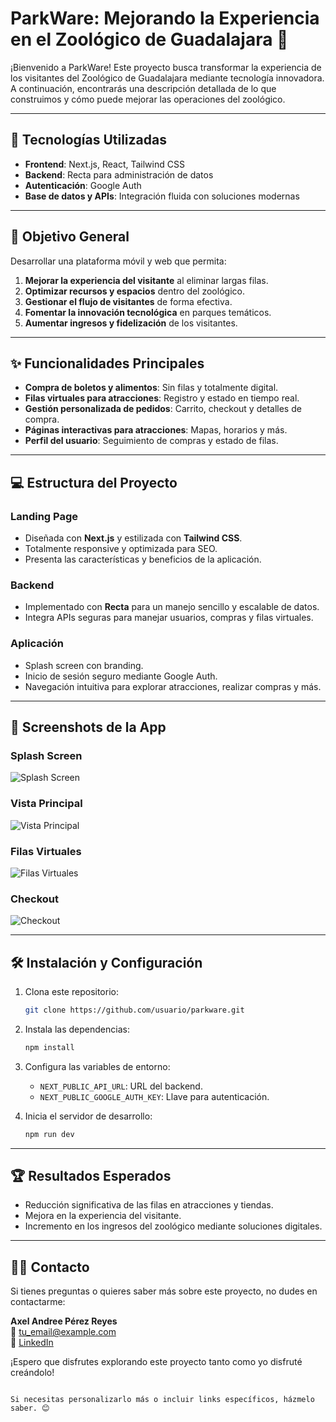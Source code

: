 # ParkWare: Mejorando la Experiencia en el Zoológico de Guadalajara 🐾

¡Bienvenido a ParkWare! Este proyecto busca transformar la experiencia de los visitantes del Zoológico de Guadalajara mediante tecnología innovadora. A continuación, encontrarás una descripción detallada de lo que construimos y cómo puede mejorar las operaciones del zoológico.

---

## 🚀 Tecnologías Utilizadas

- **Frontend**: Next.js, React, Tailwind CSS
- **Backend**: Recta para administración de datos
- **Autenticación**: Google Auth
- **Base de datos y APIs**: Integración fluida con soluciones modernas

---

## 🎯 Objetivo General

Desarrollar una plataforma móvil y web que permita:

1. **Mejorar la experiencia del visitante** al eliminar largas filas.
2. **Optimizar recursos y espacios** dentro del zoológico.
3. **Gestionar el flujo de visitantes** de forma efectiva.
4. **Fomentar la innovación tecnológica** en parques temáticos.
5. **Aumentar ingresos y fidelización** de los visitantes.

---

## ✨ Funcionalidades Principales

- **Compra de boletos y alimentos**: Sin filas y totalmente digital.
- **Filas virtuales para atracciones**: Registro y estado en tiempo real.
- **Gestión personalizada de pedidos**: Carrito, checkout y detalles de compra.
- **Páginas interactivas para atracciones**: Mapas, horarios y más.
- **Perfil del usuario**: Seguimiento de compras y estado de filas.

---

## 💻 Estructura del Proyecto

### **Landing Page**
- Diseñada con **Next.js** y estilizada con **Tailwind CSS**.
- Totalmente responsive y optimizada para SEO.
- Presenta las características y beneficios de la aplicación.

### **Backend**
- Implementado con **Recta** para un manejo sencillo y escalable de datos.
- Integra APIs seguras para manejar usuarios, compras y filas virtuales.

### **Aplicación**
- Splash screen con branding.
- Inicio de sesión seguro mediante Google Auth.
- Navegación intuitiva para explorar atracciones, realizar compras y más.

---

## 📱 Screenshots de la App

### **Splash Screen**
![Splash Screen](#)

### **Vista Principal**
![Vista Principal](#)

### **Filas Virtuales**
![Filas Virtuales](#)

### **Checkout**
![Checkout](#)

---

## 🛠️ Instalación y Configuración

1. Clona este repositorio:
   ```bash
   git clone https://github.com/usuario/parkware.git
   ```
2. Instala las dependencias:
   ```bash
   npm install
   ```
3. Configura las variables de entorno:
   - `NEXT_PUBLIC_API_URL`: URL del backend.
   - `NEXT_PUBLIC_GOOGLE_AUTH_KEY`: Llave para autenticación.

4. Inicia el servidor de desarrollo:
   ```bash
   npm run dev
   ```

---

## 🏆 Resultados Esperados

- Reducción significativa de las filas en atracciones y tiendas.
- Mejora en la experiencia del visitante.
- Incremento en los ingresos del zoológico mediante soluciones digitales.

---

## 🙋‍♂️ Contacto

Si tienes preguntas o quieres saber más sobre este proyecto, no dudes en contactarme:

**Axel Andree Pérez Reyes**  
📧 [tu_email@example.com](mailto:andreereyes0@gmail.com)  
💼 [LinkedIn]([https://www.linkedin.com/in/tuperfil](https://www.linkedin.com/in/axel-andree/))

¡Espero que disfrutes explorando este proyecto tanto como yo disfruté creándolo!
```

Si necesitas personalizarlo más o incluir links específicos, házmelo saber. 😊
